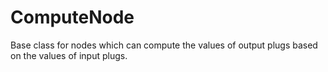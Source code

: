 # ComputeNode

Base class for nodes which can compute the values
of output plugs based on the values of input plugs.

